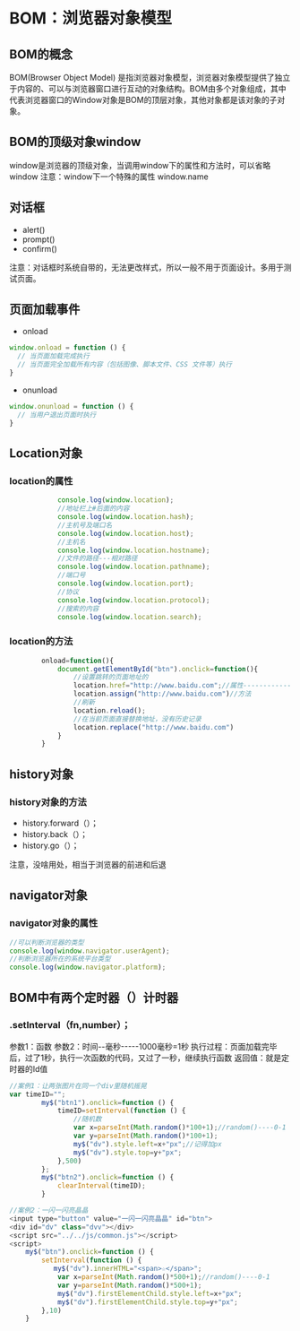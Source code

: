 # BOM：浏览器对象模型 

## BOM的概念

BOM(Browser Object Model) 是指浏览器对象模型，浏览器对象模型提供了独立于内容的、可以与浏览器窗口进行互动的对象结构。BOM由多个对象组成，其中代表浏览器窗口的Window对象是BOM的顶层对象，其他对象都是该对象的子对象。

## BOM的顶级对象window

window是浏览器的顶级对象，当调用window下的属性和方法时，可以省略window
注意：window下一个特殊的属性 window.name

## 对话框

- alert()
- prompt()
- confirm()

注意：对话框时系统自带的，无法更改样式，所以一般不用于页面设计。多用于测试页面。

## 页面加载事件

- onload

```js
window.onload = function () {
  // 当页面加载完成执行
  // 当页面完全加载所有内容（包括图像、脚本文件、CSS 文件等）执行
}
```

- onunload

```js
window.onunload = function () {
  // 当用户退出页面时执行
}
```

## Location对象

### location的属性

```js
            console.log(window.location);
            //地址栏上#后面的内容
            console.log(window.location.hash);
            //主机号及端口名
            console.log(window.location.host);
            //主机名
            console.log(window.location.hostname);
            //文件的路径---相对路径
            console.log(window.location.pathname);
            //端口号
            console.log(window.location.port);
            //协议
            console.log(window.location.protocol);
            //搜索的内容
            console.log(window.location.search);
```

### location的方法

```js
        onload=function(){
        	document.getElementById("btn").onclick=function(){
        		//设置跳转的页面地址的
        		location.href="http://www.baidu.com";//属性------------->一定要记住
        		location.assign("http://www.baidu.com")//方法
        		//刷新
        		location.reload();
        		//在当前页面直接替换地址，没有历史记录
        		location.replace("http://www.baidu.com")
        	}
        }
```

## history对象

### history对象的方法

- history.forward（）；
- history.back（）；
- history.go（）；

注意，没啥用处，相当于浏览器的前进和后退

## navigator对象

### navigator对象的属性

```js
//可以判断浏览器的类型
console.log(window.navigator.userAgent);
//判断浏览器所在的系统平台类型
console.log(window.navigator.platform);
```

## BOM中有两个定时器（）计时器

### .setInterval（fn,number）；

参数1：函数
参数2：时间--毫秒-----1000毫秒=1秒
执行过程：页面加载完毕后，过了1秒，执行一次函数的代码，又过了一秒，继续执行函数
返回值：就是定时器的Id值

```js
//案例1：让两张图片在同一个div里随机摇晃
var timeID="";
        my$("btn1").onclick=function () {
            timeID=setInterval(function () {
                //随机数
                var x=parseInt(Math.random()*100+1);//random()----0-1
                var y=parseInt(Math.random()*100+1);
                my$("dv").style.left=x+"px";//记得加px
                my$("dv").style.top=y+"px";
            },500)
        };
        my$("btn2").onclick=function () {
            clearInterval(timeID);
        }
```

```js
//案例2：一闪一闪亮晶晶
<input type="button" value="一闪一闪亮晶晶" id="btn">
<div id="dv" class="dvv"></div>
<script src="../../js/common.js"></script>
<script>
    my$("btn").onclick=function () {
        setInterval(function () {
           my$("dv").innerHTML="<span>☆</span>";
            var x=parseInt(Math.random()*500+1);//random()----0-1
            var y=parseInt(Math.random()*500+1);
            my$("dv").firstElementChild.style.left=x+"px";
            my$("dv").firstElementChild.style.top=y+"px";
        },10)
    }
```
